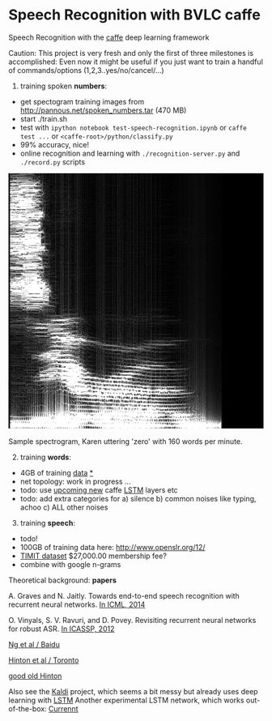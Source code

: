 Speech Recognition with BVLC caffe
==================================

Speech Recognition with the [caffe](https://github.com/BVLC/caffe) deep learning framework

Caution: This project is very fresh and only the first of three milestones is accomplished: 
Even now it might be useful if you just want to train a handful of commands/options (1,2,3..yes/no/cancel/...)

1)  training spoken **numbers**:
  * get spectogram training images from http://pannous.net/spoken_numbers.tar (470 MB)
  * start ./train.sh
  * test with `ipython notebook test-speech-recognition.ipynb`
    or `caffe test ...` or `<caffe-root>/python/classify.py`
  * 99% accuracy, nice!
  * online recognition and learning with `./recognition-server.py` and `./record.py` scripts

![Sample spectrogram](https://raw.githubusercontent.com/pannous/caffe-speech-recognition/master/0_Karen_160.png)

Sample spectrogram, Karen uttering 'zero' with 160 words per minute.


2) training **words**:
 * 4GB of training [data](https://www.dropbox.com/s/eb5zqskvnuj0r78/spoken_words.tar?dl=0) [*](http://pannous.net/spoken_words.tar)
 * net topology: work in progress ...
 * todo: use [upcoming new](https://github.com/BVLC/caffe/issues/1653) caffe [LSTM](https://en.wikipedia.org/wiki/Long_short_term_memory) layers etc
 * todo: add extra categories for a) silence b) common noises like typing, achoo c) ALL other noises


3) training **speech**:
 * todo!
 * 100GB of training data here: http://www.openslr.org/12/
 * [TIMIT dataset](https://catalog.ldc.upenn.edu/memberships) $27,000.00 membership fee?
 * combine with google n-grams


Theoretical background: **papers**

A. Graves and N. Jaitly. Towards end-to-end speech recognition with recurrent neural networks. [In ICML, 2014](https://duckduckgo.com/l/?kh=-1&uddg=http%3A%2F%2Fjmlr.org%2Fproceedings%2Fpapers%2Fv32%2Fgraves14.pdf)

O. Vinyals, S. V. Ravuri, and D. Povey. Revisiting recurrent neural networks for robust ASR. [In ICASSP, 2012](http://research.microsoft.com/pubs/164627/4085.pdf)

[Ng et al / Baidu](http://arxiv.org/abs/1412.5567)

[Hinton et al / Toronto](http://www.cs.toronto.edu/~hinton/absps/RNN13.pdf)

[good old Hinton](http://psych.stanford.edu/~jlm/pdfs/Hinton12IEEE_SignalProcessingMagazine.pdf)


Also see the [Kaldi](http://kaldi.sourceforge.net/about.html) project, which seems a bit messy but already uses deep learning with [LSTM](https://en.wikipedia.org/wiki/Long_short_term_memory)
Another experimental LSTM network, which works out-of-the-box: [Currennt](http://sourceforge.net/projects/currennt/)